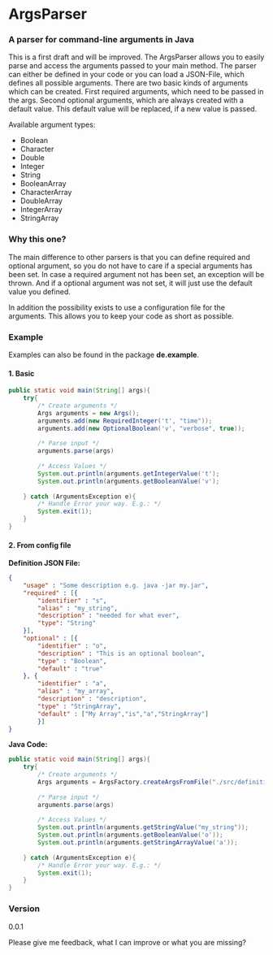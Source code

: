 # ArgsParser
### A parser for command-line arguments in Java
This is a first draft and will be improved. The ArgsParser allows you to easily parse and access the arguments passed to your main method. The parser can either be defined in your code or you can load a JSON-File, which defines all possible arguments. There are two basic kinds of arguments which can be created. First required arguments, which need to be passed in the args. Second optional arguments, which are always created with a default value. This default value will be replaced, if a new value is passed.

Available argument types: 
* Boolean
* Character
* Double
* Integer
* String
* BooleanArray
* CharacterArray
* DoubleArray
* IntegerArray
* StringArray

### Why this one?
The main difference to other parsers is that you can define required and optional argument, so you do not have to care if a special arguments has been set. In case a required argument not has been set, an exception will be thrown. And if a optional argument was not set, it will just use the default value you defined.

In addition the possibility exists to use a configuration file for the arguments. This allows you to keep your code as short as possible.

### Example
Examples can also be found in the package **de.example**.
#### 1. Basic
````java
public static void main(String[] args){
    try{
        /* Create arguments */
        Args arguments = new Args();
        arguments.add(new RequiredInteger('t', "time"));
        arguments.add(new OptionalBoolean('v', "verbose", true));
        
        /* Parse input */
        arguments.parse(args)
        
        /* Access Values */
        System.out.println(arguments.getIntegerValue('t');
        System.out.println(arguments.getBooleanValue('v');
        
    } catch (ArgumentsException e){
    	/* Handle Error your way. E.g.: */
		System.exit(1);
    }
}
````

#### 2. From config file
**Definition JSON File:**
````JSON
{
	"usage" : "Some description e.g. java -jar my.jar",
	"required" : [{
		"identifier" : "s",
		"alias" : "my_string",
		"description" : "needed for what ever",
		"type": "String"
	}],
	"optional" : [{
		"identifier" : "o",
		"description" : "This is an optional boolean",
		"type" : "Boolean",
		"default" : "true"
	}, {
		"identifier" : "a",
		"alias" : "my_array",
		"description" : "description",
		"type" : "StringArray",
		"default" : ["My Array","is","a","StringArray"]
		}] 
}
````
**Java Code:**
````java
public static void main(String[] args){
    try{
        /* Create arguments */
        Args arguments = ArgsFactory.createArgsFromFile("./src/definition.args");
        
        /* Parse input */
        arguments.parse(args)
        
        /* Access Values */
        System.out.println(arguments.getStringValue("my_string"));
        System.out.println(arguments.getBooleanValue('o'));
        System.out.println(arguments.getStringArrayValue('a'));
        
    } catch (ArgumentsException e){
    	/* Handle Error your way. E.g.: */
		System.exit(1);
    }
}
````


### Version
0.0.1

Please give me feedback, what I can improve or what you are missing?
